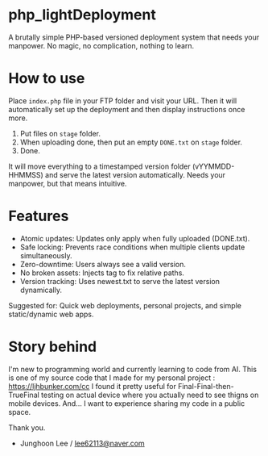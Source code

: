 # php_lightDeployment
A brutally simple PHP-based versioned deployment system that needs your manpower. No magic, no complication, nothing to learn.

# How to use
Place `index.php` file in your FTP folder and visit your URL.
Then it will automatically set up the deployment and then display instructions once more.

1. Put files on `stage` folder.
2. When uploading done, then put an empty `DONE.txt` on `stage` folder. 
3. Done.

It will move everything to a timestamped version folder (vYYMMDD-HHMMSS) and serve the latest version automatically.
Needs your manpower, but that means intuitive.

# Features
- Atomic updates: Updates only apply when fully uploaded (DONE.txt).
- Safe locking: Prevents race conditions when multiple clients update simultaneously.
- Zero-downtime: Users always see a valid version.
- No broken assets: Injects <base> tag to fix relative paths.
- Version tracking: Uses newest.txt to serve the latest version dynamically.

Suggested for: Quick web deployments, personal projects, and simple static/dynamic web apps.

# Story behind
I'm new to programming world and currently learning to code from AI.
This is one of my source code that I made for my personal project : https://ljhbunker.com/cc
I found it pretty useful for Final-Final-then-TrueFinal testing on actual device where you actually need to see thigns on mobile devices.
And... I want to experience sharing my code in a public space.


Thank you.
- Junghoon Lee / lee62113@naver.com
